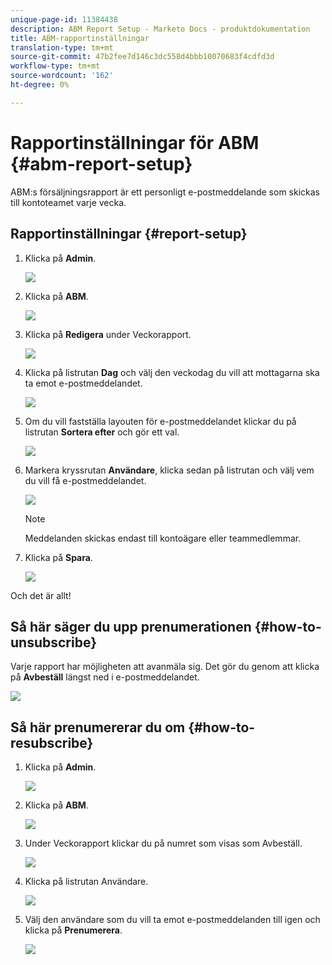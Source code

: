 ```yaml
---
unique-page-id: 11384438
description: ABM Report Setup - Marketo Docs - produktdokumentation
title: ABM-rapportinställningar
translation-type: tm+mt
source-git-commit: 47b2fee7d146c3dc558d4bbb10070683f4cdfd3d
workflow-type: tm+mt
source-wordcount: '162'
ht-degree: 0%

---
```



# Rapportinställningar för ABM {#abm-report-setup}

ABM:s försäljningsrapport är ett personligt e-postmeddelande som skickas till kontoteamet varje vecka.

## Rapportinställningar {#report-setup}

1. Klicka på **Admin**.

   ![](assets/one-3.png)

1. Klicka på **ABM**.

   ![](assets/two-2.png)

1. Klicka på **Redigera** under Veckorapport.

   ![](assets/three-3.png)

1. Klicka på listrutan **Dag** och välj den veckodag du vill att mottagarna ska ta emot e-postmeddelandet.

   ![](assets/four-4.png)

1. Om du vill fastställa layouten för e-postmeddelandet klickar du på listrutan **Sortera efter** och gör ett val.

   ![](assets/five-3.png)

1. Markera kryssrutan **Användare**, klicka sedan på listrutan och välj vem du vill få e-postmeddelandet.

   ![](assets/six-2.png)

   >[!NOTE]
   >
   >Meddelanden skickas endast till kontoägare eller teammedlemmar.

1. Klicka på **Spara**.

   ![](assets/seven-2.png)

Och det är allt!

## Så här säger du upp prenumerationen {#how-to-unsubscribe}

Varje rapport har möjligheten att avanmäla sig. Det gör du genom att klicka på **Avbeställ** längst ned i e-postmeddelandet.

![](assets/eight-1.png)

## Så här prenumererar du om {#how-to-resubscribe}

1. Klicka på **Admin**.

   ![](assets/one-3.png)

1. Klicka på **ABM**.

   ![](assets/two-2.png)

1. Under Veckorapport klickar du på numret som visas som Avbeställ.

   ![](assets/nine.png)

1. Klicka på listrutan Användare.

   ![](assets/ten.png)

1. Välj den användare som du vill ta emot e-postmeddelanden till igen och klicka på **Prenumerera**.

   ![](assets/eleven.png)

